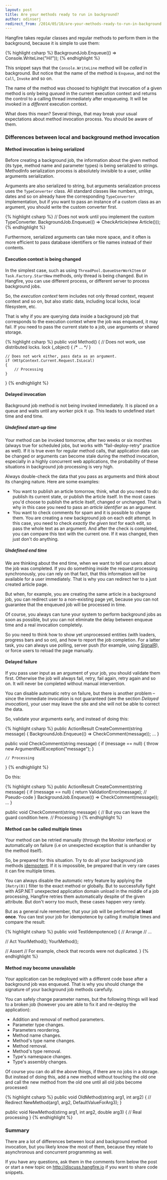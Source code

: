 ```yaml
---
layout: post
title: Are your methods ready to run in background?
author: odinserj
redirect_from: /2014/05/10/are-your-methods-ready-to-run-in-background.html
---
```


Hangfire takes regular classes and regular methods to perform them in the background, because it is simple to use them:

{% highlight csharp %}
BackgroundJob.Enqueue(() => Console.WriteLine("Hi!"));
{% endhighlight %}

This snippet says that the `Console.WriteLine` method will be *called* in background. But notice that the name of the method is `Enqueue`, and not the `Call`, `Invoke` and so on. 

The name of the method was choosed to highlight that invocation of a given method is only being *queued* in the current execution context and returns the control to a calling thread immediately after enqueueing. It will be invoked in a *different* execution context. 

What does this mean? Several things, that may break your usual expectations about method invocation process. You should be aware of them.

### Differences between local and background method invocation

#### Method invocation is being serialized

Before creating a background job, the information about the given method (its type, method name and parameter types) is being serialized to strings. MethodInfo serialization process is absolutely invisible to a user, unlike arguments serialization. 

Arguments are also serialized to string, but arguments serialization process uses the `TypeConverter` class. All standard classes like numbers, strings, dates and so on already have the corresponding `TypeConverter` implementation, but if you want to pass an instance of a custom class as an argument, you should write the custom converter first.

{% highlight csharp %}
// Does not work until you implement the custom TypeConverter.
BackgroundJob.Enqueue(() => CheckArticle(new Article()));
{% endhighlight %}

Furthermore, serialized arguments can take more space, and it often is more efficient to pass database identifiers or file names instead of their contents.

#### Execution context is being changed

In the simplest case, such as using `ThreadPool.QueueUserWorkItem` or `Task.Factory.StartNew` methods, only thread is being changed. But in Hangfire, you can use different process, or different server to process background jobs.

So, the *execution context* term includes not only thread context, request context and so on, but also static data, including local locks, local filesystem, etc.

That is why if you are querying data inside a background job that corresponds to the execution context where the job was enqueued, it may fail. If you need to pass the current state to a job, use arguments or shared storage.

{% highlight csharp %}
public void Method()
{
    // Does not work, use distributed locks.
    lock (_object) { /* ... */ } 

    // Does not work either, pass data as an argument.
    if (HttpContext.Current.Request.IsLocal)
    {
        // Processing
    }
}
{% endhighlight %}

#### Delayed invocation

Background job method is not being invoked immediately. It is placed on a queue and waits until any worker pick it up. This leads to undefined start time and end time.

##### Undefined start-up time

Your method can be invoked tomorrow, after two weeks or six monthes (always true for scheduled jobs, but works with "fail-deploy-retry" practice as well). If it is true even for regular method calls, that application data can be changed or arguments can become stale during the method invocation, especially in a highly concurrent web applications, the probability of these situations in background job processing is very high.

Always double-check the data that you pass as arguments and think about its changing nature. Here are some examples:

* You want to publish an article tomorrow, think, what do you need to do: publish its current state, or publish the article itself. In the most cases you'd choose to publish the article itself, changed or unchanged. That is why in this case you need to pass an *article identifier* as an argument.
* You want to check comments for spam and it is possible to change them. You are creating a new background job on each edit attempt. In this case, you need to check *exactly the given text* for each edit, so pass the whole text as an argument. And after the check is completed, you can compare this text with the current one. If it was changed, then just don't do anything.

##### Undefined end time

We are thinking about the end time, when we want to tell our users about the job was completed. If you do something inside the request processing synchronously, you can rely on that fact, that this information will be available for a user immediately. That is why you can redirect her to a just created article page.

But when, for example, you are creating the same article in a background job, you can redirect user to a non-existing page yet, because you can not guarantee that the enqueued job will be processed in time.

Of course, you always can tune your system to perform background jobs as soon as possible, but you can not eliminate the delay between enqueue time and a real invocation completely.

So you need to think how to show yet unprocessed entities (with loaders, progress bars and so on), and how to report the job completion. For a latter task, you can always use polling, server push (for example, using [SignalR](http://signalr.net)), or force users to reload the page manually.

#### Delayed failure

If you pass user input as an argument of your job, you should validate them first. Otherwise the job will always fail, retry, fail again, retry again and so on. It will never be completed without manual intervention. 

You can disable automatic retry on failure, but there is another problem – since the immediate invocation is not guaranteed (see the section *Delayed invocation*), your user may leave the site and she will not be able to correct the data.

So, validate your arguments early, and instead of doing this:

{% highlight csharp %}
public ActionResult CreateComment(string message)
{
    BackgroundJob.Enqueue(() => CheckComment(message));
    ...
}

public void CheckComment(string message)
{
    if (message == null) 
    {
        throw new ArgumentNullException("message");
    }

    // Processing
}
{% endhighlight %}

Do this:

{% highlight csharp %}
public ActionResult CreateComment(string message)
{
    if (message == null)
    {
        return ValidationError(message); // Pseudo-code
    }
    BackgroundJob.Enqueue(() => CheckComment(message));
    ...
}

public void CheckComment(string message)
{
    // But you can leave the guard condition here.
    // Processing
}
{% endhighlight %}

#### Method can be called multiple times

Your method can be retried manually (through the Monitor interface) or automatically on failure (i.e on unexpected exception that is unhandler by the method itself).

So, be prepared for this situation. Try to do all your background job methods [idempotent](http://en.wikipedia.org/wiki/Idempotence). If it is impossible, be prepared that in very rare cases it can fire multiple times.

You can always disable the automatic retry feature by applying the `[Retry(0)]` filter to the exact method or globally. But to successfully fight with ASP.NET unexpected application domain unload in the middle of a job processing, Hangfire retries them automatically despite of the given attribute. But don't worry too much, these cases happen very rarely.

But as a general rule remember, that your job will be performed **at least once**. You can test your job for idempotence by calling it multiple times and compare the result:

{% highlight csharp %}
public void TestIdempotence()
{
   // Arrange
   // ...

   // Act
   YourMethod();
   YourMethod();

   // Assert
   // For example, check that records were not duplicated.
}
{% endhighlight %}

#### Method may become unavailable

Your application can be redeployed with a different code base after a background job was enqueued. That is why you should change the signature of your background job methods carefully.

You can safely change parameter names, but the following things will lead to a broken job (however you are able to fix it and re-deploy the application):

* Addition and removal of method parameters.
* Parameter type changes.
* Parameters reordering.
* Method name changes.
* Method's type name changes.
* Method removal.
* Method's type removal.
* Type's namespace changes.
* Type's assembly changes.

Of course you can do all the above things, if there are no jobs in a storage. But instead of doing this, add a new method without touching the old one and call the new method from the old one until all old jobs become processed:

{% highlight csharp %}
public void OldMethod(string arg1, int arg2) 
{ 
    // Redirect
    NewMethod(arg1, arg2, DefaultValueForArg3);
}

public void NewMethod(stirng arg1, int arg2, double arg3)
{
    // Real processing
}
{% endhighlight %}

### Summary

There are a lot of differences between local and background method invocation, but you likely know the most of them, because they relate to asynchronous and concurrent programming as well.

If you have any questions, ask them in the comments form below the post or start a new topic on http://discuss.hangfire.io if you want to share code snippets.
